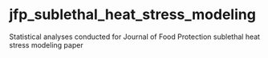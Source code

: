 # jfp_sublethal_heat_stress_modeling
Statistical analyses conducted for Journal of Food Protection sublethal heat stress modeling paper
